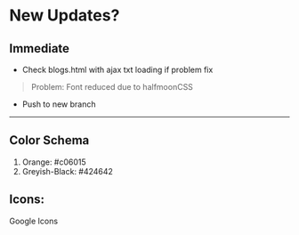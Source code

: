 # New Updates?

## Immediate

- Check blogs.html with ajax txt loading if problem fix
> Problem: Font reduced due to halfmoonCSS
- Push to new branch

---

## Color Schema

1. Orange: #c06015
2. Greyish-Black: #424642

## Icons: 

Google Icons